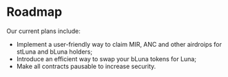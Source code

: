 # Roadmap

Our current plans include: 

* Implement a user-friendly way to claim MIR, ANC and other airdroips for stLuna and bLuna holders;
* Introduce an efficient way to swap your bLuna tokens for Luna;
* Make all contracts pausable to increase security.